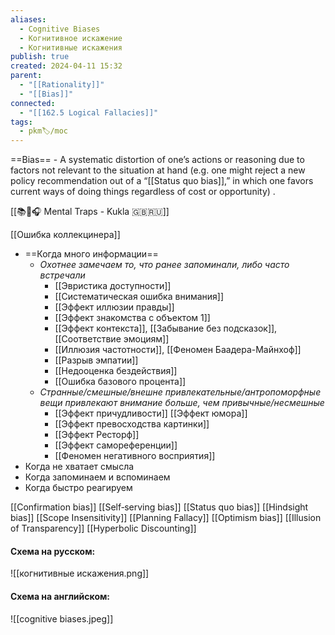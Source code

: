 ```yaml
---
aliases:
  - Cognitive Biases
  - Когнитивное искажение
  - Когнитивные искажения
publish: true
created: 2024-04-11 15:32
parent:
  - "[[Rationality]]"
  - "[[Bias]]"
connected:
  - "[[162.5 Logical Fallacies]]"
tags:
  - pkm🏷/moc
---
```


==Bias== - A systematic distortion of one’s actions or reasoning due to factors not relevant to the situation at hand (e.g. one might reject a new policy recommendation out of a “[[Status quo bias]],” in which one favors current ways of doing things regardless of cost or opportunity) .

[[📚🌰🎧 Mental Traps - Kukla 🇬🇧🇷🇺]]

[[Ошибка коллекцинера]]

- ==Когда много информации==
	- _Охотнее замечаем то, что ранее запоминали, либо часто встречали_
		- [[Эвристика доступности]]
		- [[Систематическая ошибка внимания]]
		- [[Эффект иллюзии правды]]
		- [[Эффект знакомства с объектом 1]]
		- [[Эффект контекста]], [[Забывание без подсказок]], [[Соответствие эмоциям]]
		- [[Иллюзия частотности]], [[Феномен Баадера-Майнхоф]]
		- [[Разрыв эмпатии]]
		- [[Недооценка бездействия]]
		- [[Ошибка базового процента]]
	- _Странные/смешные/внешне привлекательные/антропоморфные вещи привлекают внимание больше, чем привычные/несмешные_
		- [[Эффект причудливости]] [[Эффект юмора]]
		- [[Эффект превосходства картинки]]
		- [[Эффект Ресторф]]
		- [[Эффект самореференции]]
		- [[Феномен негативного восприятия]]
- Когда не хватает смысла
- Когда запоминаем и вспоминаем
- Когда быстро реагируем



[[Confirmation bias]]
[[Self‑serving bias]]
[[Status quo bias]]
[[Hindsight bias]]
[[Scope Insensitivity]]
[[Planning Fallacy]]
[[Optimism bias]]
[[Illusion of Transparency]]
[[Hyperbolic Discounting]]


#### Схема на русском:
![[когнитивные искажения.png]]

#### Схема на английском:
![[cognitive biases.jpeg]]